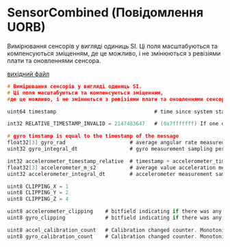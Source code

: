 # SensorCombined (Повідомлення UORB)

Вимірювання сенсорів у вигляді одиниць SI. Ці поля масштабуються та компенсуються зміщенням, де це можливо, і не змінюються з ревізіями плати та оновленнями сенсора.

[вихідний файл](https://github.com/PX4/PX4-Autopilot/blob/release/1.15/msg/SensorCombined.msg)

```c
# Вимірювання сенсорів у вигляді одиниць SI.
# Ці поля масштабуються та компенсуються зміщенням, 
#де це можливо, і не змінюються з ревізіями плати та оновленнями сенсора.

uint64 timestamp                                # time since system start (microseconds)

int32 RELATIVE_TIMESTAMP_INVALID = 2147483647   # (0x7fffffff) If one of the relative timestamps is set to this value, it means the associated sensor values are invalid

# gyro timstamp is equal to the timestamp of the message
float32[3] gyro_rad                     # average angular rate measured in the FRD body frame XYZ-axis in rad/s over the last gyro sampling period
uint32 gyro_integral_dt                 # gyro measurement sampling period in microseconds

int32 accelerometer_timestamp_relative  # timestamp + accelerometer_timestamp_relative = Accelerometer timestamp
float32[3] accelerometer_m_s2           # average value acceleration measured in the FRD body frame XYZ-axis in m/s^2 over the last accelerometer sampling period
uint32 accelerometer_integral_dt        # accelerometer measurement sampling period in microseconds

uint8 CLIPPING_X = 1
uint8 CLIPPING_Y = 2
uint8 CLIPPING_Z = 4

uint8 accelerometer_clipping    # bitfield indicating if there was any accelerometer clipping (per axis) during the integration time frame
uint8 gyro_clipping             # bitfield indicating if there was any gyro clipping (per axis) during the integration time frame

uint8 accel_calibration_count   # Calibration changed counter. Monotonically increases whenever accelermeter calibration changes.
uint8 gyro_calibration_count    # Calibration changed counter. Monotonically increases whenever rate gyro calibration changes.

```

